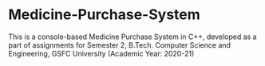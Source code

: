 # Medicine-Purchase-System
This is a console-based Medicine Purchase System in C++, developed as a part of assignments for Semester 2, B.Tech. Computer Science and Engineering, GSFC University (Academic Year: 2020-21)
